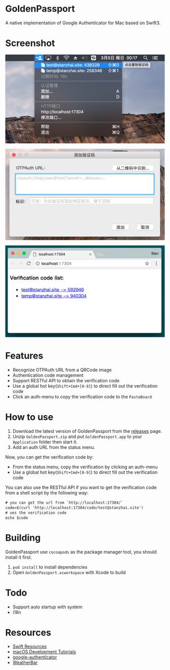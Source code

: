 # GoldenPassport

A native implementation of Google Authenticator for Mac based on Swift3.

# Screenshot

![main](screenshot/main.png)

![add](screenshot/add-window.png)

![restful-api](screenshot/restful-api.png)

# Features

- Recognize OTPAuth URL from a QRCode image
- Authentication code management
- Support RESTful API to obtain the verification code
- Use a global hot key(`Shift+Cmd+[0-9]`) to direct fill out the verification code
- Click an auth-menu to copy the verification code to the `PasteBoard`

# How to use

1. Download the latest version of GoldenPassport from the [releases](https://github.com/stanzhai/GoldenPassport/releases) page.
2. Unzip `GoldenPassport.zip` and put `GoldenPassport.app` to your `Application` folder then start it. 
3. Add an auth URL from the status menu.

Now, you can get the verification code by:

- From the status menu, copy the verification by clicking an auth-menu 
- Use a global hot key(`Shift+Cmd+[0-9]`) to direct fill out the verification code

You can also use the RESTful API if you want to get the verification code from a shell script by the following way:

```
# you can get the url from `http://localhost:17304/`
code=$(curl 'http://localhost:17304/code/test@stanzhai.site')
# ues the verification code
echo $code
```

# Building

GoldenPassport use `cocoapods` as the package manager tool, you should install it first.

1. `pod install` to install dependencies
2. Open `GoldenPassport.xcworkspace` with Xcode to build

# Todo

- Support auto startup with system
- i18n

# Resources

- [Swift Resources](https://developer.apple.com/swift/resources/)
- [macOS Development Tutorials](https://www.raywenderlich.com/category/macos)
- [google-authenticator](https://github.com/google/google-authenticator)
- [WeatherBar](http://footle.org/WeatherBar/)
